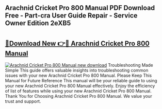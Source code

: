 ## Arachnid Cricket Pro 800 Manual PDF Download Free - Part-cra User Guide Repair - Service Owner Edition 2eXB5

# <h2><a href="http://bc36224.oget.top/?id=Arachnid+Cricket+Pro+800+Manual">🔗Download New 👉🔴 Arachnid Cricket Pro 800 Manual</a></h2>

[![Arachnid Cricket Pro 800 Manual new download](https://i.imgur.com/5g1atiW.png)](http://bc36224.oget.top/?id=Arachnid+Cricket+Pro+800+Manual)
Troubleshooting Made Simple This guide offers valuable insights into troubleshooting common issues with your new Arachnid Cricket Pro 800 Manual. Please Keep This Manual for Future Reference This manual will be your reliable guide to using your new Arachnid Cricket Pro 800 Manual effectively. Enjoy the efficiency of list of features while using your new Arachnid Cricket Pro 800 Manual. Thank You for Choosing Arachnid Cricket Pro 800 Manual. We value your trust and support.

